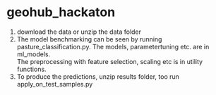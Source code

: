 # geohub_hackaton
1. download the data or unzip the data folder <br />
2. The model benchmarking can be seen by running pasture_classification.py. The models, parametertuning etc. are in ml_models. <br />
The preprocessing with feature selection, scaling etc is in utility functions.<br />
4. To produce the predictions, unzip results folder, too run apply_on_test_samples.py
